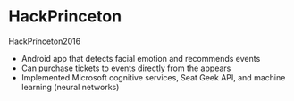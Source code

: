 # HackPrinceton
HackPrinceton2016

- Android app that detects facial emotion and recommends events
- Can purchase tickets to events directly from the appears
- Implemented Microsoft cognitive services, Seat Geek API, and machine learning (neural networks)
